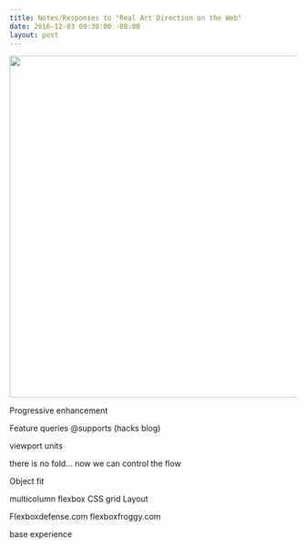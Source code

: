 ```yaml
---
title: Notes/Responses to "Real Art Direction on the Web"
date: 2016-12-03 09:30:00 -08:00
layout: post
---
```


<a href="https://youtu.be/5Z7lSSMwRgo"><img src="/uploads/css.png" width="600px"></a>

Progressive enhancement

Feature queries @supports (hacks blog)

viewport units

there is no fold...  now we can control the flow

Object fit

multicolumn 
flexbox
CSS grid Layout

Flexboxdefense.com
flexboxfroggy.com

base experience
